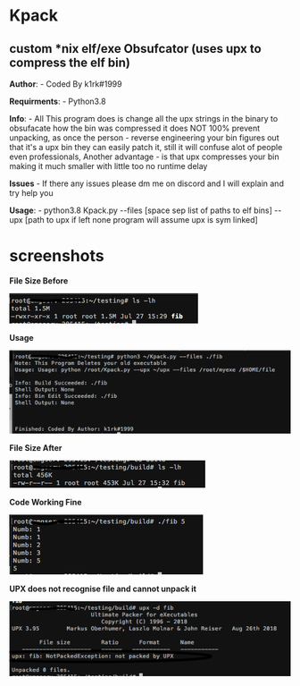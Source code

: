 # Kpack
## custom *nix elf/exe Obsufcator (uses upx to compress the elf bin)

**Author**: - Coded By k1rk#1999

**Requirments**: - Python3.8

**Info**: - All This program does is change all the upx strings in the binary to obsufacate how the bin was compressed it does NOT 100% prevent unpacking, as once the person - reverse engineering your bin figures out that it's a upx bin they can easily patch it, still it will confuse alot of people even professionals, Another advantage - is that upx compresses your bin making it much smaller with little too no runtime delay

**Issues** - If there any issues please dm me on discord and I will explain and try help you

**Usage**: - python3.8 Kpack.py --files [space sep list of paths to elf bins] --upx [path to upx if left none program will assume upx is sym linked]

# screenshots

**File Size Before**

![Alt text](screenshots/file%20size%20before.png)

**Usage**

![Alt text](screenshots/code%20execute%20successfull.png)

**File Size After**

![Alt text](screenshots/file%20size%20after.png)

**Code Working Fine**

![Alt text](screenshots/code%20working%20proof.png)

**UPX does not recognise file and cannot unpack it**

![Alt text](screenshots/failed%20upx%20unpack.png)


